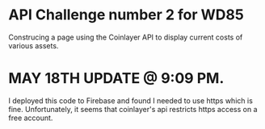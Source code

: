 # API Challenge number 2 for WD85

Construcing a page using the Coinlayer API to display current costs of various assets.

# MAY 18TH UPDATE @ 9:09 PM.

I deployed this code to Firebase and found I needed to use https which is fine. Unfortunately, it seems that coinlayer's api restricts https access on a free account.


